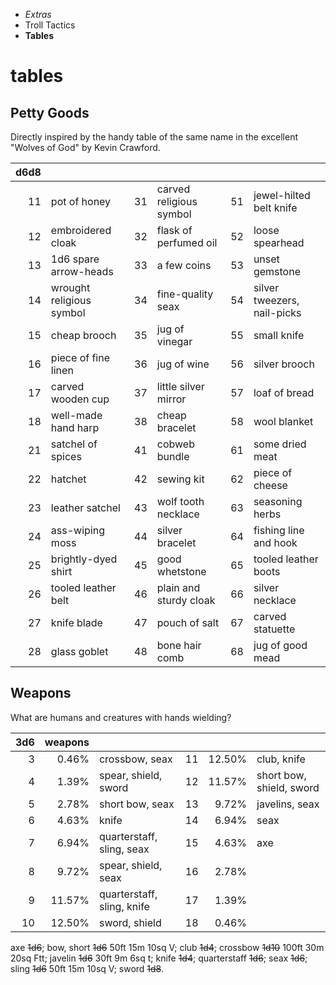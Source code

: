 
<!-- .margin.compass -->
* _Extras_
* Troll Tactics
* **Tables**

# tables

## Petty Goods

Directly inspired by the handy table of the same name in the excellent "Wolves of God" by Kevin Crawford.

<!-- .random.petty.n4 -->
| d6d8 |   |   |   |   |   |
|-----:|---|--:|---|--:|---|
| 11 | pot of honey             | 31 | carved religious symbol | 51 | jewel-hilted belt knife     |
| 12 | embroidered cloak        | 32 | flask of perfumed oil   | 52 | loose spearhead             |
| 13 | 1d6 spare arrow-heads    | 33 | a few coins             | 53 | unset gemstone              |
| 14 | wrought religious symbol | 34 | fine-quality seax       | 54 | silver tweezers, nail-picks |
| 15 | cheap brooch             | 35 | jug of vinegar          | 55 | small knife                 |
| 16 | piece of fine linen      | 36 | jug of wine             | 56 | silver brooch               |
| 17 | carved wooden cup        | 37 | little silver mirror    | 57 | loaf of bread               |
| 18 | well-made hand harp      | 38 | cheap bracelet          | 58 | wool blanket                |
| 21 | satchel of spices        | 41 | cobweb bundle           | 61 | some dried meat             |
| 22 | hatchet                  | 42 | sewing kit              | 62 | piece of cheese             |
| 23 | leather satchel          | 43 | wolf tooth necklace     | 63 | seasoning herbs             |
| 24 | ass-wiping moss          | 44 | silver bracelet         | 64 | fishing line and hook       |
| 25 | brightly-dyed shirt      | 45 | good whetstone          | 65 | tooled leather boots        |
| 26 | tooled leather belt      | 46 | plain and sturdy cloak  | 66 | silver necklace             |
| 27 | knife blade              | 47 | pouch of salt           | 67 | carved statuette            |
| 28 | glass goblet             | 48 | bone hair comb          | 68 | jug of good mead            |

## Weapons

What are humans and creatures with hands wielding?

<!-- .random.petty.n3 -->
| 3d6 | weapons |   |   |   |   |
|--:|--:|---|--:|--:|---|
|  3 |  0.46% | crossbow, seax             | 11 | 12.50% | club, knife              |
|  4 |  1.39% | spear, shield, sword       | 12 | 11.57% | short bow, shield, sword |
|  5 |  2.78% | short bow, seax            | 13 |  9.72% | javelins, seax           |
|  6 |  4.63% | knife                      | 14 |  6.94% | seax                     |
|  7 |  6.94% | quarterstaff, sling, seax  | 15 |  4.63% | axe                      |
|  8 |  9.72% | spear, shield, seax        | 16 |  2.78% |                          |
|  9 | 11.57% | quarterstaff, sling, knife | 17 |  1.39% |                          |
| 10 | 12.50% | sword, shield              | 18 |  0.46% |                          |

<!-- .table-caption -->
axe ~~1d6~~;
bow, short ~~1d6~~ 50ft 15m 10sq V;
club ~~1d4~~;
crossbow ~~1d10~~ 100ft 30m 20sq Ftt;
javelin ~~1d6~~ 30ft 9m 6sq t;
knife ~~1d4~~;
quarterstaff ~~1d6~~;
seax ~~1d6~~;
sling ~~1d6~~ 50ft 15m 10sq V;
sword ~~1d8~~.

